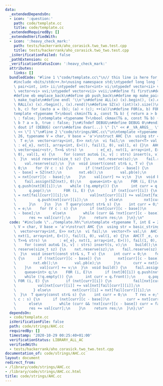 ```yaml
---
data:
  _extendedDependsOn:
  - icon: ':question:'
    path: code/template.cc
    title: code/template.cc
  _extendedRequiredBy: []
  _extendedVerifiedWith:
  - icon: ':heavy_check_mark:'
    path: tests/hackerrank/aho_corasick.two_two.test.cpp
    title: tests/hackerrank/aho_corasick.two_two.test.cpp
  _isVerificationFailed: false
  _pathExtension: cc
  _verificationStatusIcon: ':heavy_check_mark:'
  attributes:
    links: []
  bundledCode: "#line 1 \"code/template.cc\"\n// this line is here for a reason\n\
    #include <bits/stdc++.h>\nusing namespace std;\ntypedef long long ll;\ntypedef\
    \ pair<int, int> ii;\ntypedef vector<int> vi;\ntypedef vector<ii> vii;\ntypedef\
    \ vector<vi> vvi;\ntypedef vector<vii> vvii;\n#define fi first\n#define se second\n\
    #define eb emplace_back\n#define pb push_back\n#define mp make_pair\n#define mt\
    \ make_tuple\n#define endl '\\n'\n#define ALL(x) (x).begin(), (x).end()\n#define\
    \ RALL(x) (x).rbegin(), (x).rend()\n#define SZ(x) (int)(x).size()\n#define FOR(a,\
    \ b, c) for (auto a = (b); (a) < (c); ++(a))\n#define F0R(a, b) FOR (a, 0, (b))\n\
    template <typename T>\nbool ckmin(T& a, const T& b) { return a > b ? a = b, true\
    \ : false; }\ntemplate <typename T>\nbool ckmax(T& a, const T& b) { return a <\
    \ b ? a = b, true : false; }\n#ifndef DEBUG\n#define DEBUG 0\n#endif\n#define\
    \ dout if (DEBUG) cerr\n#define dvar(...) \" [\" << #__VA_ARGS__ \": \" << (__VA_ARGS__)\
    \ << \"] \"\n#line 2 \"code/strings/AHC.cc\"\n\ntemplate <typename T, int E =\
    \ 26, typename V = char, V base = 'a'>\nstruct AHC {\n  using str = basic_string<V>;\n\
    \  T e;\n  vector<array<int, E>> nxt;\n  vi fail;\n  vector<T> val;\n  AHC(T _e)\
    \ : e{_e}, nxt(1, array<int, E>()), fail(1, 0), val(1, e) {}\n  AHC(T _e, const\
    \ vector<pair<str, T>>& strs) \n      : e{_e}, nxt(1, array<int, E>()), fail(1,\
    \ 0), val(1, e) {\n    for (const auto& [s, v] : strs) insert(s, v);\n    build();\n\
    \  }\n  void reserve(size_t sz) {\n    nxt.reserve(sz);\n    fail.reserve(sz);\n\
    \    val.reserve(sz);\n  }\n  void insert(const str& s, T v) {\n    int curr =\
    \ 0;\n    for (V c : s) {\n      if (!nxt[curr][c - base]) {\n        nxt[curr][c\
    \ - base] = SZ(nxt);\n        nxt.eb();\n        val.pb(e);\n      }\n      curr\
    \ = nxt[curr][c - base];\n    }\n    val[curr] += v;\n  }\n  void build() {\n\
    \    fail.assign(SZ(nxt), 0);\n    queue<int> q;\n    F0R (i, E)\n      if (nxt[0][i])\
    \ q.push(nxt[0][i]);\n    while (!q.empty()) {\n      int curr = q.front();\n\
    \      q.pop();\n      F0R (i, E) {\n        if (nxt[curr][i]) {\n          fail[nxt[curr][i]]\
    \ = nxt[fail[curr]][i];\n          val[nxt[curr][i]] += val[nxt[fail[curr]][i]];\n\
    \          q.push(nxt[curr][i]);\n        } else\n          nxt[curr][i] = nxt[fail[curr]][i];\n\
    \      }\n    }\n  }\n  T query(const str& s) {\n    int curr = 0;\n    T res\
    \ = e;\n    for (V c : s) {\n      if (nxt[curr][c - base])\n        curr = nxt[curr][c\
    \ - base];\n      else\n        while (curr && !nxt[curr][c - base]) curr = fail[curr];\n\
    \      res += val[curr];\n    }\n    return res;\n  }\n};\n"
  code: "#include \"../template.hh\"\n\ntemplate <typename T, int E = 26, typename\
    \ V = char, V base = 'a'>\nstruct AHC {\n  using str = basic_string<V>;\n  T e;\n\
    \  vector<array<int, E>> nxt;\n  vi fail;\n  vector<T> val;\n  AHC(T _e) : e{_e},\
    \ nxt(1, array<int, E>()), fail(1, 0), val(1, e) {}\n  AHC(T _e, const vector<pair<str,\
    \ T>>& strs) \n      : e{_e}, nxt(1, array<int, E>()), fail(1, 0), val(1, e) {\n\
    \    for (const auto& [s, v] : strs) insert(s, v);\n    build();\n  }\n  void\
    \ reserve(size_t sz) {\n    nxt.reserve(sz);\n    fail.reserve(sz);\n    val.reserve(sz);\n\
    \  }\n  void insert(const str& s, T v) {\n    int curr = 0;\n    for (V c : s)\
    \ {\n      if (!nxt[curr][c - base]) {\n        nxt[curr][c - base] = SZ(nxt);\n\
    \        nxt.eb();\n        val.pb(e);\n      }\n      curr = nxt[curr][c - base];\n\
    \    }\n    val[curr] += v;\n  }\n  void build() {\n    fail.assign(SZ(nxt), 0);\n\
    \    queue<int> q;\n    F0R (i, E)\n      if (nxt[0][i]) q.push(nxt[0][i]);\n\
    \    while (!q.empty()) {\n      int curr = q.front();\n      q.pop();\n     \
    \ F0R (i, E) {\n        if (nxt[curr][i]) {\n          fail[nxt[curr][i]] = nxt[fail[curr]][i];\n\
    \          val[nxt[curr][i]] += val[nxt[fail[curr]][i]];\n          q.push(nxt[curr][i]);\n\
    \        } else\n          nxt[curr][i] = nxt[fail[curr]][i];\n      }\n    }\n\
    \  }\n  T query(const str& s) {\n    int curr = 0;\n    T res = e;\n    for (V\
    \ c : s) {\n      if (nxt[curr][c - base])\n        curr = nxt[curr][c - base];\n\
    \      else\n        while (curr && !nxt[curr][c - base]) curr = fail[curr];\n\
    \      res += val[curr];\n    }\n    return res;\n  }\n};\n"
  dependsOn:
  - code/template.cc
  isVerificationFile: false
  path: code/strings/AHC.cc
  requiredBy: []
  timestamp: '2020-10-29 00:25:40+01:00'
  verificationStatus: LIBRARY_ALL_AC
  verifiedWith:
  - tests/hackerrank/aho_corasick.two_two.test.cpp
documentation_of: code/strings/AHC.cc
layout: document
redirect_from:
- /library/code/strings/AHC.cc
- /library/code/strings/AHC.cc.html
title: code/strings/AHC.cc
---
```

